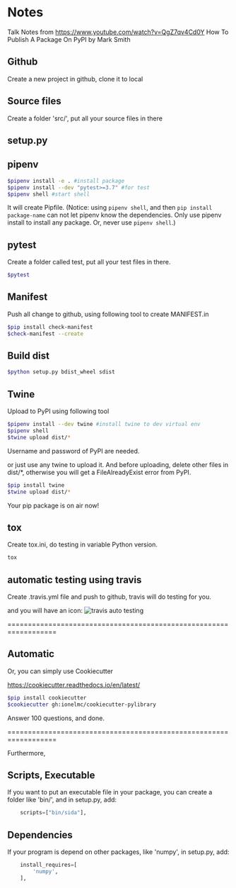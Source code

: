 # Notes

Talk Notes from https://www.youtube.com/watch?v=QgZ7qv4Cd0Y
How To Publish A Package On PyPI
by Mark Smith

## Github

Create a new project in github, clone it to local

## Source files

Create a folder 'src/', put all your source files in there

## setup.py

## pipenv

```bash
$pipenv install -e . #install package
$pipenv install --dev "pytest>=3.7" #for test
$pipenv shell #start shell
```

It will create Pipfile. (Notice: using `pipenv shell`, and then `pip install package-name` can not let pipenv know the dependencies. Only use pipenv install to install any package. Or, never use `pipenv shell`.)

## pytest

Create a folder called test, put all your test files in there.

```bash
$pytest
```

## Manifest

Push all change to github, using following tool to create MANIFEST.in

```bash
$pip install check-manifest
$check-manifest --create
```

## Build dist

```bash
$python setup.py bdist_wheel sdist
```

## Twine

Upload to PyPI using following tool

```bash
$pipenv install --dev twine #install twine to dev virtual env
$pipenv shell
$twine upload dist/*
```

Username and password of PyPI are needed.

or just use any twine to upload it. And before uploading, delete other files in dist/*, otherwise you will get a FileAlreadyExist error from PyPI.

```bash
$pip install twine
$twine upload dist/*
```

Your pip package is on air now!

## tox

Create tox.ini, do testing in variable Python version.

```bash
tox
```

## automatic testing using travis

Create .travis.yml file and push to github, travis will do testing for you.

and you will have an icon: ![travis auto testing](https://travis-ci.org/liusida/sida.svg?branch=master)


==================================================================

## Automatic

Or, you can simply use Cookiecutter

https://cookiecutter.readthedocs.io/en/latest/

```bash
$pip install cookiecutter
$cookiecutter gh:ionelmc/cookiecutter-pylibrary
```

Answer 100 questions, and done.

==================================================================

Furthermore,

## Scripts, Executable

If you want to put an executable file in your package, you can create a folder like 'bin/', and in setup.py, add:

```python
    scripts=["bin/sida"],
```

## Dependencies

If your program is depend on other packages, like 'numpy', in setup.py, add:

```python
    install_requires=[
        'numpy',
    ],
```
